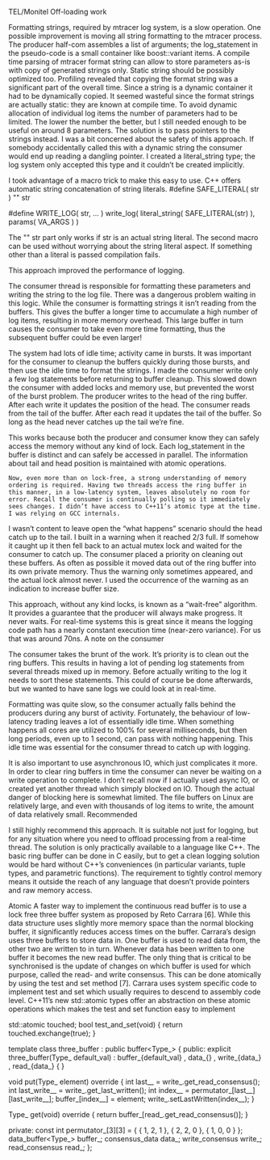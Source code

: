 TEL/Monitel Off-loading work

Formatting strings, required by mtracer log system, is a slow operation.
One possible improvement is moving all string formatting to the mtracer process.  The producer half-com assembles a list of arguments; the log_statement in the pseudo-code is a small container like boost::variant items.
A compile time parsing of mtracer format string can allow to store parameters as-is with copy of generated strings only. Static string should be possibly optimized too.
Profiling revealed that copying the format string was a significant part of the overall time. Since a string is a dynamic container it had to be dynamically copied. It seemed wasteful since the format strings are actually static: they are known at compile time.
To avoid dynamic allocation of individual log items the number of parameters had to be limited. The lower the number the better, but I still needed enough to be useful on around 8 parameters. 
The solution is to pass pointers to the strings instead. I was a bit concerned about the safety of this approach. If somebody accidentally called this with a dynamic string the consumer would end up reading a dangling pointer. I created a literal_string type; the log system only accepted this type and it couldn’t be created implicitly.

I took advantage of a macro trick to make this easy to use. C++ offers automatic string concatenation of string literals.
#define SAFE_LITERAL( str ) "" str

#define WRITE_LOG( str, ... ) write_log( literal_string( SAFE_LITERAL(str) ), params( VA_ARGS ) )

The "" str part only works if str is an actual string literal. The second macro can be used without worrying about the string literal aspect. If something other than a literal is passed compilation fails.

This approach improved the performance of logging.

The consumer thread is responsible for formatting these parameters and writing the string to the log file.
There was a dangerous problem waiting in this logic. While the consumer is formatting strings it isn’t reading from the buffers. This gives the buffer a longer time to accumulate a high number of log items, resulting in more memory overhead.
This large buffer in turn causes the consumer to take even more time formatting, thus the subsequent buffer could be even larger!

The system had lots of idle time; activity came in bursts. It was important for the consumer to cleanup the buffers quickly during those bursts, and then use the idle time to format the strings.
I made the consumer write only a few log statements before returning to buffer cleanup. This slowed down the consumer with added locks and memory use, but prevented the worst of the burst problem.
The producer writes to the head of the ring buffer. After each write it updates the position of the head. The consumer reads from the tail of the buffer. After each read it updates the tail of the buffer. So long as the head never catches up the tail we’re fine.

This works because both the producer and consumer know they can safely access the memory without any kind of lock. Each log_statement in the buffer is distinct and can safely be accessed in parallel. The information about tail and head position is maintained with atomic operations.

    Now, even more than on lock-free, a strong understanding of memory ordering is required. Having two threads access the ring buffer in this manner, in a low-latency system, leaves absolutely no room for error. Recall the consumer is continually polling so it immediately sees changes. I didn’t have access to C++11’s atomic type at the time. I was relying on GCC internals.

I wasn’t content to leave open the “what happens” scenario should the head catch up to the tail. I built in a warning when it reached 2/3 full. If somehow it caught up it then fell back to an actual mutex lock and waited for the consumer to catch up. The consumer placed a priority on cleaning out these buffers. As often as possible it moved data out of the ring buffer into its own private memory. Thus the warning only sometimes appeared, and the actual lock almost never. I used the occurrence of the warning as an indication to increase buffer size.

This approach, without any kind locks, is known as a “wait-free” algorithm. It provides a guarantee that the producer will always make progress. It never waits. For real-time systems this is great since it means the logging code path has a nearly constant execution time (near-zero variance). For us that was around 70ns.
A note on the consumer

The consumer takes the brunt of the work. It’s priority is to clean out the ring buffers. This results in having a lot of pending log statements from several threads mixed up in memory. Before actually writing to the log it needs to sort these statements. This could of course be done afterwards, but we wanted to have sane logs we could look at in real-time.

Formatting was quite slow, so the consumer actually falls behind the producers during any burst of activity. Fortunately, the behaviour of low-latency trading leaves a lot of essentially idle time. When something happens all cores are utilized to 100% for several milliseconds, but then long periods, even up to 1 second, can pass with nothing happening. This idle time was essential for the consumer thread to catch up with logging.

It is also important to use asynchronous IO, which just complicates it more. In order to clear ring buffers in time the consumer can never be waiting on a write operation to complete. I don’t recall now if I actually used async IO, or created yet another thread which simply blocked on IO. Though the actual danger of blocking here is somewhat limited. The file buffers on Linux are relatively large, and even with thousands of log items to write, the amount of data relatively small.
Recommended

I still highly recommend this approach. It is suitable not just for logging, but for any situation where you need to offload processing from a real-time thread. The solution is only practically available to a language like C++. The basic ring buffer can be done in C easily, but to get a clean logging solution would be hard without C++’s conveniences (in particular variants, tuple types, and parametric functions). The requirement to tightly control memory means it outside the reach of any language that doesn’t provide pointers and raw memory access.




Atomic
A faster way to implement the continuous read buffer is to use a lock free three buffer system
as proposed by Reto Carrara [6]. While this data structure uses slightly more memory space
than the normal blocking buffer, it significantly reduces access times on the buffer.
Carrara’s design uses three buffers to store data in. One buffer is used to read data from, the
other two are written to in turn. Whenever data has been written to one buffer it becomes the
new read buffer. The only thing that is critical to be synchronised is the update of changes
on which buffer is used for which purpose, called the read- and write consensus. This can be
done atomically by using the test and set method [7]. Carrara uses system specific code to
implement test and set which usually requires to descend to assembly code level. C++11’s new
std::atomic types offer an abstraction on these atomic operations which makes the test and set
function easy to implement


std::atomic<bool > touched;
bool test_and_set(void) {
return touched.exchange(true);
}

template <typename Type_>
class three_buffer : public buffer<Type_> {
public:
explicit three_buffer(Type_ default_val)
: buffer_{default_val}
, data_{}
, write_{data_}
, read_{data_}
{
}

void put(Type_ element) override {
int last__ = write_.get_read_consensus();
int last_write__ = write_.get_last_written();
int index__ = permutator_[last__][last_write__];
buffer_[index__] = element;
write_.setLastWritten(index__);
}

Type_ get(void) override {
return buffer_[read_.get_read_consensus()];
}

private:
const int permutator_[3][3]
= { { 1, 2, 1 }, { 2, 2, 0 }, { 1, 0, 0 } };
data_buffer<Type_> buffer_;
consensus_data data_;
write_consensus write_;
read_consensus read_;
};
